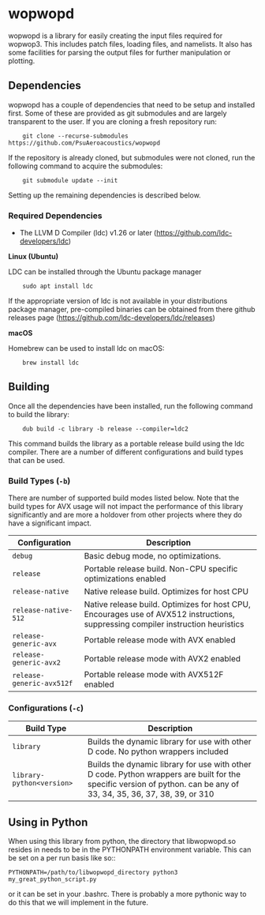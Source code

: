 # wopwopd

wopwopd is a library for easily creating the input files required for wopwop3. This includes patch files, loading files, and namelists. It also has some facilities for parsing the output files for further manipulation or plotting.

## Dependencies

wopwopd has a couple of dependencies that need to be setup and installed first. Some of these are provided as git submodules and are largely transparent to the user. If you are cloning a fresh repository run:

```
	git clone --recurse-submodules https://github.com/PsuAeroacoustics/wopwopd
```

If the repository is already cloned, but submodules were not cloned, run the following command to acquire the submodules:

```
	git submodule update --init
```

Setting up the remaining dependencies is described below.

### Required Dependencies

- The LLVM D Compiler (ldc) v1.26 or later (https://github.com/ldc-developers/ldc)

**Linux (Ubuntu)**

LDC can be installed through the Ubuntu package manager 

```
	sudo apt install ldc
```

If the appropriate version of ldc is not available in your distributions package manager, pre-compiled binaries can be obtained from there github releases page (https://github.com/ldc-developers/ldc/releases)

**macOS**

Homebrew can be used to install ldc on macOS:

```
	brew install ldc
```

## Building


Once all the dependencies have been installed, run the following command to build the library:
```
	dub build -c library -b release --compiler=ldc2
```

This command builds the library as a portable release build using the ldc compiler. There are a number of different configurations and build types that can be used.

### Build Types (`-b`)

There are number of supported build modes listed below. Note that the build types for AVX usage will not impact the performance of this library significantly and are more a holdover from other projects where they do have a significant impact.

| Configuration                      | Description                                    |
|------------------------------------|------------------------------------------------|
| `debug`                              | Basic debug mode, no optimizations.            |
| `release`                            | Portable release build. Non-CPU specific optimizations enabled |
| `release-native`                     | Native release build. Optimizes for host CPU   |
| `release-native-512`                 | Native release build. Optimizes for host CPU, Encourages use of AVX512 instructions, suppressing compiler instruction heuristics |
| `release-generic-avx`                | Portable release mode with AVX enabled         |
| `release-generic-avx2`               | Portable release mode with AVX2 enabled        |
| `release-generic-avx512f`            | Portable release mode with AVX512F enabled     |

### Configurations (`-c`)

| Build Type                    | Description                                                                 |
|-------------------------------|-----------------------------------------------------------------------------|
| `library`                       | Builds the dynamic library for use with other D code. No python wrappers included |
| `library-python<version>`       | Builds the dynamic library for use with other D code. Python wrappers are built for the specific version of python. <version> can be any of 33, 34, 35, 36, 37, 38, 39, or 310 |

## Using in Python

When using this library from python, the directory that libwopwopd.so resides in needs to be in the PYTHONPATH environment variable. This can be set on a per run basis like so::

	PYTHONPATH=/path/to/libwopwopd_directory python3 my_great_python_script.py

or it can be set in your .bashrc. There is probably a more pythonic way to do this that we will implement in the future.
